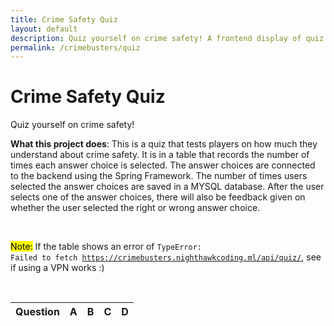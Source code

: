 ```yaml
---
title: Crime Safety Quiz 
layout: default
description: Quiz yourself on crime safety! A frontend display of quiz questions that connects to backend using Spring and Java. 
permalink: /crimebusters/quiz
---
```


# Crime Safety Quiz 

Quiz yourself on crime safety!

**What this project does**: This is a quiz that tests players on how much they understand about crime safety. It is in a table that records the number of times each answer choice is selected. The answer choices are connected to the backend using the Spring Framework. The number of times users selected the answer choices are saved in a MYSQL database. After the user selects one of the answer choices, there will also be feedback given on whether the user selected the right or wrong answer choice. 

<br>

<mark>Note:</mark> If the table shows an error of <code>TypeError: Failed to fetch https://crimebusters.nighthawkcoding.ml/api/quiz/</code>, see if using a VPN works :)

<br>


<!-- HTML table fragment for page -->

<table>
  <thead>
  <tr>
    <th>Question</th>
    <th>A</th>
    <th>B</th>
    <th>C</th>
    <th>D</th>
  </tr>
  </thead>
  <tbody id="result">
    <!-- javascript generated data -->
  </tbody>
</table>

<!-- Script is layed out in a sequence (without a function) and will execute when page is loaded -->
<script>

  // prepare HTML defined "result" container for new output
  const resultContainer = document.getElementById("result");

  // keys for quiz reactions
  const CHOICEA = "choiceA";
  const CHOICEB = "choiceB";
  const CHOICEC = "choiceC";
  const CHOICED = "choiceD";



  // prepare fetch urls
  // const url = "https://flask.nighthawkcodingsociety.com/api/jokes";
  const url = "https://crimebusters.nighthawkcoding.ml/api/quiz";
  const get_url = url +"/";
  const choiceA_url = url + "/choiceA/";  // choiceA reaction
  const choiceB_url = url + "/choiceB/";  // choiceB reaction
  const choiceC_url = url + "/choiceC/";  // choiceC option
  const choiceD_url = url + "/choiceD/";  // choiceD option


  // prepare fetch GET options
  const options = {
    method: 'GET', // *GET, POST, PUT, DELETE, etc.
    mode: 'cors', // no-cors, *cors, same-origin
    cache: 'default', // *default, no-cache, reload, force-cache, only-if-cached
    credentials: 'same-origin', // include, same-origin, omit
    headers: {
      'Content-Type': 'application/json'
      // 'Content-Type': 'application/x-www-form-urlencoded',
    },
  };
  // prepare fetch PUT options, clones with JS Spread Operator (...)
  const put_options = {...options, method: 'PUT'}; // clones and replaces method
// answers
  
  const answers = ["A. People are hesitant to call out of fear they will be identified by the potential criminal", "B. People take for granted that someone else has already contacted the police", "C. They worry about being embarrassed if their suspicions prove to be unfounded", "D. All of the above", "A. Charge at them and take care of it yourself", "B. Hide somewhere safe and call the police", "C. Give up your belongings and run from your house", "D. Don't do anything", "A. A vehicles moving slowly and without lights, or seemingly repetitive or suspicious", "B. Containing one or more suspicious people observed at an unusual hour.", "C. Vehicles being loaded with valuables in front of closed businesses or residences", "D. All of the above", "A. Run away in the other direction as fast as you can", "B. Give them your belongings and retreat a good distance away", "C. Adamantly refuse to listen to their demands", "D. Slowly back up at a slow pace and negotiate with the criminal"];
  // fetch the API
  fetch(get_url, options)
    // response is a RESTful "promise" on any successful fetch
    .then(response => {
      // check for response errors
      if (response.status !== 200) {
          error('GET API response failure: ' + response.status);
          return;
      }
      // valid response will have JSON data
      response.json().then(data => {
          console.log(data);
          var i = 0;
          for (const row of data) {
            if (i == 0) {
              console.log("i = 0");
            }
            if (i == 1) {
              console.log("i = 1");
            }
            // make "tr element" for each "row of data"
            const tr = document.createElement("tr");
            
            // td for joke cell
            const quiz = document.createElement("td");
              quiz.innerHTML = row.id + ". " + row.quiz + "<br />" + answers[i] + "<br />" + answers[i+1] + "<br />" + answers[i+2] + "<br />" + answers[i+3];  // add fetched data to innerHTML

            // td for choiceA cell with onclick actions
            const choiceA = document.createElement("td");
              const choiceA_but = document.createElement('button');
              choiceA_but.id = CHOICEA+row.id   // establishes a choiceA JS id for cell
              choiceA_but.innerHTML = row.choiceA;  // add fetched "choiceA count" to innerHTML
              choiceA_but.onclick = function () {
                // onclick function call with "choiceA parameters"
                reaction(CHOICEA, choiceA_url+row.id, choiceA_but.id);  
                console.log(choiceA_but.id);
                // prompt for correct or incorrect
                for (let i = 1; i <= 4; i++) {
                  if (choiceA_but.id == "choiceA".concat(String(i))) {
                  alert('Incorrect. Try again.');
                  }
                }
                
               
              };
              choiceA.appendChild(choiceA_but);  // add "choiceA button" to choiceA cell

            // td for choiceB cell with onclick actions
            const choiceB = document.createElement("td");
              const choiceB_but = document.createElement('button');
              choiceB_but.id = CHOICEB+row.id  // establishes a CHOICEB JS id for cell
              choiceB_but.innerHTML = row.choiceB;  // add fetched "choiceB count" to innerHTML
              choiceB_but.onclick = function () {
                // onclick function call with "choiceB parameters"
                console.log(choiceB_but.id);

                reaction(CHOICEB, choiceB_url+row.id, choiceB_but.id);  
                // prompt for correct or incorrect
                if (choiceB_but.id == "choiceB1" || choiceB_but.id == "choiceB3") {
                  alert('Incorrect. Try again.');
                }

                if (choiceB_but.id == "choiceB2" || choiceB_but.id == "choiceB4") {
                  alert('Correct!');
                }

              };
              choiceB.appendChild(choiceB_but);  // add "choiceB button" to choiceB cell
             // choiceC
             const choiceC = document.createElement("td");
              const choiceC_but = document.createElement('button');
              choiceC_but.id = CHOICEC+row.id  // establishes a choiceC JS id for cell
              choiceC_but.innerHTML = row.choiceC;  // add fetched "choiceC count" to innerHTML
              choiceC_but.onclick = function () {
                // onclick function call with "choiceB parameters"
                console.log(choiceC_but.id);

                reaction(CHOICEC, choiceC_url+row.id, choiceC_but.id); 
                                      
                // prompt for correct or incorrect
                for (let i = 1; i <= 4; i++) {
                  if (choiceC_but.id == "choiceC".concat(String(i))) {
                  alert('Incorrect. Try again.');
                  }
                }
                
              };
             choiceC.appendChild(choiceC_but); 

             const choiceD = document.createElement("td");
              const choiceD_but = document.createElement('button');
              choiceD_but.id = CHOICED+row.id  
              choiceD_but.innerHTML = row.choiceD;  
              choiceD_but.onclick = function () {
                // onclick function call with "choiceD parameters"
                console.log(choiceD_but.id);

                reaction(CHOICED, choiceD_url+row.id, choiceD_but.id); 
  
                // prompt for correct or incorrect
                if (choiceD_but.id == "choiceD1" || choiceD_but.id == "choiceD3") {
                  alert('Correct!');
                } 

                if (choiceD_but.id == "choiceD2" || choiceD_but.id == "choiceD4") {
                  alert('Incorrect. Try again.');
                }
              };
             choiceD.appendChild(choiceD_but); 


            // this builds ALL td's (cells) into tr (row) element
            tr.appendChild(quiz);
            tr.appendChild(choiceA);
            tr.appendChild(choiceB);
            tr.appendChild(choiceC);
            tr.appendChild(choiceD);



            // this adds all the tr (row) work above to the HTML "result" container
            resultContainer.appendChild(tr);
            i+=4;
          }
      })
  })
  // catch fetch errors (ie Nginx ACCESS to server blocked)
  .catch(err => {
    error(err + " " + get_url);
  });

  // Reaction functions
  function reaction(type, put_url, elemID) {

    // fetch the API
    fetch(put_url, put_options)
    // response is a RESTful "promise" on any successful fetch
    .then(response => {
      // check for response errors
      if (response.status !== 200) {
          error("PUT API response failure: " + response.status)
          return;  // api failure
      }
      // valid response will have JSON data
      response.json().then(data => {
          console.log(data);
          // Choices updated/incremented
          if (type === CHOICEA) // choiceA data element
            document.getElementById(elemID).innerHTML = data.choiceA;  // fetched choiceA data assigned to choiceA Document Object Model (DOM)
          else if (type === CHOICEB) // choiceB data element
            document.getElementById(elemID).innerHTML = data.choiceB;  // fetched choiceB data assigned to choiceB Document Object Model (DOM)
          else if (type === CHOICEC) // choiceC data element
            document.getElementById(elemID).innerHTML = data.choiceC;  // fetched choiceC data assigned to choiceC Document Object Model (DOM)
          else if (type === CHOICED) // choiceD data element
            document.getElementById(elemID).innerHTML = data.choiceD;  // fetched choiceD data assigned to choiceD Document Object Model (DOM)
          else
            error("unknown type: " + type);  // should never occur
      })
    })
    // catch fetch errors (ie Nginx ACCESS to server blocked)
    .catch(err => {
      error(err + " " + put_url);
    });
    
  }

  // Something went wrong with actions or responses
  function error(err) {
    // log as Error in console
    console.error(err);
    // append error to resultContainer
    const tr = document.createElement("tr");
    const td = document.createElement("td");
    td.innerHTML = err;
    tr.appendChild(td);
    resultContainer.appendChild(tr);

  }

</script>